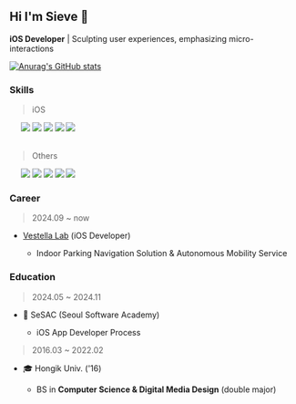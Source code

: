 ## Hi I'm Sieve 🐋

**iOS Developer** | Sculpting user experiences, emphasizing micro-interactions

[![Anurag's GitHub stats](https://github-readme-stats.vercel.app/api?username=seosieve&show_icons=true&theme=github_dark)](https://github.com/anuraghazra/github-readme-stats)

### Skills
> iOS
<div>
  &nbsp;&nbsp;&nbsp;&nbsp;
  <img src="https://img.shields.io/badge/Xcode-3D67A3?style=flat-square&logo=Xcode&logoColor=white" />
  <img src="https://img.shields.io/badge/Swift-3D67A3?style=flat-square&logo=Swift&logoColor=white" />
  <img src="https://img.shields.io/badge/UIkit-3D67A3?style=flat-square&logo=UIkit&logoColor=white" />
  <img src="https://img.shields.io/badge/SwiftUI-3D67A3?style=flat-square&logo=Swift&logoColor=white" />
  <img src="https://img.shields.io/badge/RxSwift-3D67A3?style=flat-square&logo=ReactiveX&logoColor=white" />
</div>
<br>

> Others
<div>
  &nbsp;&nbsp;&nbsp;&nbsp;
  <img src="https://img.shields.io/badge/ReactNative-3D67A3?style=flat-square&logo=React&logoColor=white"/>
  <img src="https://img.shields.io/badge/TypeScript-3D67A3?style=flat-square&logo=TypeScript&logoColor=white"/>
  <img src="https://img.shields.io/badge/Figma-3D67A3?style=flat-square&logo=Figma&logoColor=white"/>
  <img src="https://img.shields.io/badge/Blender-3D67A3?style=flat-square&logo=Blender&logoColor=white"/>
  <img src="https://img.shields.io/badge/Unreal-3D67A3?style=flat-square&logo=Unrealengine&logoColor=white"/>
</div>

### Career
> 2024.09 ~ now
- [Vestella Lab](https://vestellalab.com/) (iOS Developer)

  - Indoor Parking Navigation Solution & Autonomous Mobility Service

### Education
> 2024.05 ~ 2024.11
- 🌱 SeSAC (Seoul Software Academy)

  - iOS App Developer Process

> 2016.03 ~ 2022.02
- 🎓 Hongik Univ. ('16)

  - BS in **Computer Science & Digital Media Design** (double major)
